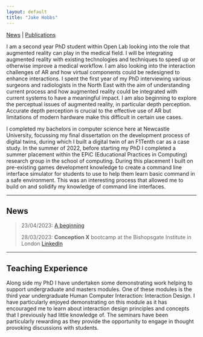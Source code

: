 ```yaml
---
layout: default
title: "Jake Hobbs"
---
```


[News](./news) | [Publications](./publications)

<!-- Rewrite - update and expand -->
I am a second year PhD student within Open Lab looking into the role that augmented reality can play in the medical field. I will be integrating augmented reality with existing technologies and techniques to speed up or otherwise improve a medical workflow. I am also looking into the interaction challenges of AR and how virtual components could be redesigned to enhance interactions. I spent the first year of my PhD interviewing various surgeons and radiologists in the North East with the aim of understanding current process and how augmented reality could be integrated with current systems to have a meaningful impact. <!-- My CHI paper goes into this further. -->
I am also beginning to explore the perceptual issues of augmented reality, in particular depth perception. Accurate depth perception is crucial to the effective use of AR but limitations of modern hardware make this difficult in certain use cases. 

I completed my bachelors in computer science here at Newcastle University, focussing my final dissertation on the development process of digital twins, during which I built a digital twin of an F1Tenth car as a case study. In the summer of 2022, before starting my PhD I completed a summer placement within the EPiC (Educational Practices in Computing) research group in the school of computing. During this placement I built on pre-existing games development knowledge to create a command line interface simulator for students to use to help them learn basic command in a safe environment. This was an interesting process that allowed me to build on and solidify my knowledge of command line interfaces. 
<!-- See this substack article --> 

---

## News
<!-- Redo - bulk up? -->
> 23/04/2023: [A beginning](https://open.substack.com/pub/jacobhobbs1/p/square-one?r=22obpx&utm_campaign=post&utm_medium=email)
>
> 28/03/2023: **Conception X** bootcamp at the Bishopsgate Institute in London [LinkedIn](https://www.linkedin.com/feed/update/urn:li:activity:7051867676494696448/)

---

<!-- ## Publications

Nowt yet like -->

<!-- [See All Publications](./publications) -->

<!-- --- -->

## Teaching Experience
<!-- Expand -->

Along side my PhD I have undertaken some demonstrating work helping to support undergraduate and masters modules. One of these modules is the third year undergraduate Human Computer Interaction: Interaction Design. I have particularly enjoyed demonstrating on this module as it has encouraged me to learn about interaction design principles and concepts that I previously had little knowledge of. The seminars have been particularly rewarding as they provide the opportunity to engage in thought provoking discussions with students. 

